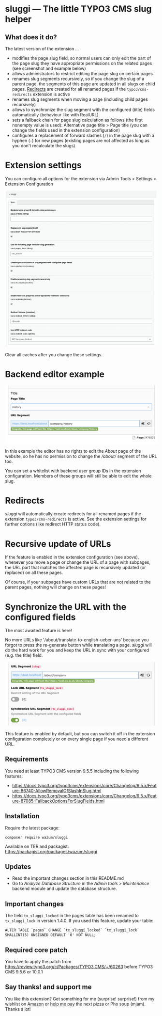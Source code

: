 # sluggi — The little TYPO3 CMS slug helper

## What does it do?

The latest version of the extension … 
* modifies the page slug field, so normal users can only edit the part of the page slug they have appropriate permissions on the related pages (see screenshot and example below)
* allows administrators to restrict editing the page slug on certain pages
* renames slug segments recursively, so if you change the slug of a parent page, the segments of this page are updated in all slugs on child pages. [Redirects](https://docs.typo3.org/typo3cms/extensions/core/Changelog/9.1/Feature-83631-SystemExtensionRedirectsHasBeenAdded.html) are created for all renamed pages if the `typo3/cms-redirects` extension is active
* renames slug segments when moving a page (including child pages recursively)
* allows to synchronize the slug segment with the configured (title) fields automatically (behaviour like with RealURL)
* sets a fallback chain for page slug calculation as follows (the first nonempty value is used): Alternative page title > Page title (you can change the fields used in the extension configuration)
* configures a replacement of forward slashes (`/`) in the page slug with a hyphen (`-`) for new pages (existing pages are not affected as long as you don't recalculate the slugs)

# Extension settings

You can configure all options for the extension via Admin Tools > Settings > Extension Configuration

![sluggi Settings](Resources/Public/Screenshots/sluggi_options.png)

Clear all caches after you change these settings.

# Backend editor example

![sluggi Features](Resources/Public/Screenshots/sluggi_features.png)

In this example the editor has no rights to edit the _About_ page of the website, so he has no permission to change the _/about/_ segment of the URL too.

You can set a whitelist with backend user group IDs in the extension configuration. Members of these groups will still be able to edit the whole slug.

# Redirects

_sluggi_ will automatically create redirects for all renamed pages if the extension `typo3/cms-redirects` is active. See the extension settings for further options (like redirect HTTP status code).

# Recursive update of URLs

If the feature is enabled in the extension configuration (see above), whenever you move a page or change the URL of a page with subpages,
the URL part that matches the affected page is recursively updated (or replaced) on all these pages.

Of course, if your subpages have custom URLs that are not related to the parent pages, nothing will change on these pages!

# Synchronize the URL with the configured fields

The most awaited feature is here!

No more URLs like '/about/translate-to-english-ueber-uns' because you forgot to press the re-generate button while translating a page.
_sluggi_ will do the hard work for you and keep the URL in sync with your configured (e.g. the title) field.

![sluggi Synchronization](Resources/Public/Screenshots/sluggi_sync.png)

This feature is enabled by default, but you can switch it off in the extension configuration completely or on every single page if you need a different URL.

## Requirements

You need at least TYPO3 CMS version 9.5.5 including the following features:

* https://docs.typo3.org/typo3cms/extensions/core/Changelog/9.5.x/Feature-86740-AllowRemovalOfSlashInSlug.html
* https://docs.typo3.org/typo3cms/extensions/core/Changelog/9.5.x/Feature-87085-FallbackOptionsForSlugFields.html

## Installation

Require the latest package:

    composer require wazum/sluggi

Available on TER and packagist:
https://packagist.org/packages/wazum/sluggi

## Updates

- Read the important changes section in this README.md
- Go to _Analyze Database Structure_ in the _Admin tools_ > _Maintenance_ backend module and update the database structure.

## Important changes

The field `tx_sluggi_locked` in the pages table has been renamed to `tx_sluggi_lock` in version 1.4.0. If you used this feature, update your table:

    ALTER TABLE `pages` CHANGE `tx_sluggi_locked` `tx_sluggi_lock` SMALLINT(5) UNSIGNED DEFAULT '0' NOT NULL;
    
## Required core patch

You have to apply the patch from https://review.typo3.org/c/Packages/TYPO3.CMS/+/60263
before TYPO3 CMS 9.5.6 or 10.0.1

## Say thanks! and support me

You like this extension? Get something for me (surprise! surprise!) from my wishlist on [Amazon](https://smile.amazon.de/hz/wishlist/ls/307SIOOD654GF/) or [help me pay](https://www.paypal.me/wazum) the next pizza or Pho soup (mjam). Thanks a lot!
